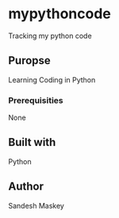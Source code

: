 # mypythoncode
Tracking my python code

## Puropse
Learning Coding in Python

### Prerequisities
None

## Built with
Python

## Author
Sandesh Maskey
